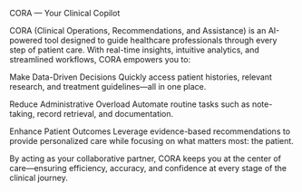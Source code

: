 CORA — Your Clinical Copilot

CORA (Clinical Operations, Recommendations, and Assistance) is an AI-powered tool designed to guide healthcare professionals through every step of patient care. With real-time insights, intuitive analytics, and streamlined workflows, CORA empowers you to:

Make Data-Driven Decisions
Quickly access patient histories, relevant research, and treatment guidelines—all in one place.

Reduce Administrative Overload
Automate routine tasks such as note-taking, record retrieval, and documentation.

Enhance Patient Outcomes
Leverage evidence-based recommendations to provide personalized care while focusing on what matters most: the patient.

By acting as your collaborative partner, CORA keeps you at the center of care—ensuring efficiency, accuracy, and confidence at every stage of the clinical journey.
